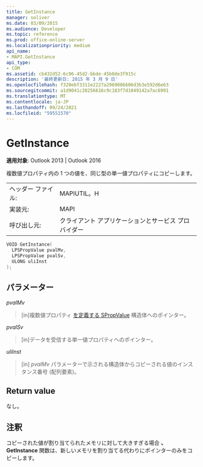 ```yaml
---
title: GetInstance
manager: soliver
ms.date: 03/09/2015
ms.audience: Developer
ms.topic: reference
ms.prod: office-online-server
ms.localizationpriority: medium
api_name:
- MAPI.GetInstance
api_type:
- COM
ms.assetid: cb432d52-6c96-45d2-bbde-45b0de3f915c
description: '最終更新日: 2015 年 3 月 9 日'
ms.openlocfilehash: f320ebf3311e2227a2969086606d3b3e592d6e63
ms.sourcegitcommit: a1d9041c20256616c9c183f7d1049142a7ac6991
ms.translationtype: MT
ms.contentlocale: ja-JP
ms.lasthandoff: 09/24/2021
ms.locfileid: "59551570"
---
```

# <a name="getinstance"></a>GetInstance

  
  
**適用対象**: Outlook 2013 | Outlook 2016 
  
複数値プロパティ内の 1 つの値を、同じ型の単一値プロパティにコピーします。 
  
|||
|:-----|:-----|
|ヘッダー ファイル:  <br/> |MAPIUTIL。H  <br/> |
|実装元:  <br/> |MAPI  <br/> |
|呼び出し元:  <br/> |クライアント アプリケーションとサービス プロバイダー  <br/> |
   
```cpp
VOID GetInstance(
  LPSPropValue pvalMv,
  LPSPropValue pvalSv,
  ULONG uliInst
);
```

## <a name="parameters"></a>パラメーター

 _pvalMv_
  
> [in]複数値プロパティ [を定義する SPropValue](spropvalue.md) 構造体へのポインター。 
    
 _pvalSv_
  
> [in]データを受信する単一値プロパティへのポインター。 
    
 _uliInst_
  
> [in]  _pvalMv_ パラメーターで示される構造体からコピーされる値のインスタンス番号 (配列要素)。 
    
## <a name="return-value"></a>Return value

なし。
  
## <a name="remarks"></a>注釈

コピーされた値が割り当てられたメモリに対して大きすぎる場合 **、GetInstance** 関数は、新しいメモリを割り当てる代わりにポインターのみをコピーします。 
  

